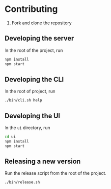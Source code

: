 # Contributing

1. Fork and clone the repository

## Developing the server

In the root of the project, run

```bash
npm install
npm start
```

## Developing the CLI

In the root of project, run

```bash
./bin/cli.sh help
```

## Developing the UI

In the `ui` directory, run

```bash
cd ui
npm install
npm start
```

## Releasing a new version

Run the release script from the root of the project.

```bash
./bin/release.sh
```
